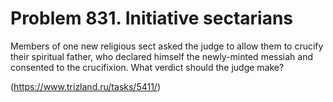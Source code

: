 # Problem 831. Initiative sectarians

Members of one new religious sect asked the judge to allow them to crucify their spiritual father, who declared himself the newly-minted messiah and consented to the crucifixion. What verdict should the judge make?

(https://www.trizland.ru/tasks/5411/)